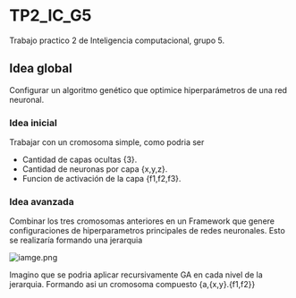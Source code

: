# TP2_IC_G5
Trabajo practico 2 de Inteligencia computacional, grupo 5.

## Idea global

Configurar un algoritmo genético que optimice hiperparámetros de una red neuronal.

### Idea inicial

Trabajar con un cromosoma simple, como podria ser
* Cantidad de capas ocultas {3}.
* Cantidad de neuronas por capa {x,y,z}.
* Funcion de activación de la capa {f1,f2,f3}.

### Idea avanzada

Combinar los tres cromosomas anteriores en un Framework que genere configuraciones de hiperparametros principales de redes neuronales.
Esto se realizaría formando una jerarquia

![iamge.png](https://cloud.google.com/static/vertex-ai/docs/tabular-data/forecasting/images/hierarchy.svg?hl=es-419
) 

Imagino que se podria aplicar recursivamente GA en cada nivel de la jerarquia. Formando asi un cromosoma compuesto {a,{x,y}.{f1,f2}}